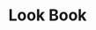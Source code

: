 ---
title: "Look Book"
description: "Discover the modern experiences you can build with SharePoint in Microsoft 365"
image: "images/samples-background-look-book.webp"
externalUrl: "https://lookbook.microsoft.com/?WT.mc_id=m365-12936-cxa"
---